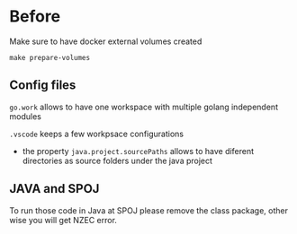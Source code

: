 # Before

Make sure to have docker external volumes created

```
make prepare-volumes
```

## Config files

```go.work``` allows to have one workspace with multiple golang independent modules

```.vscode``` keeps a few workpsace configurations
- the property ```java.project.sourcePaths``` allows to have diferent directories as source folders under the java project


## JAVA and SPOJ

To run those code in Java at SPOJ please remove the class package, other wise you will get NZEC error.